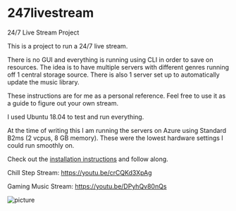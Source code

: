
# 247livestream
24/7 Live Stream Project

This is a project to run a 24/7 live stream.

There is no GUI and everything is running using CLI in order to save on resources. The idea is to have multiple servers with different genres running off 1 central storage source. There is also 1 server set up to automatically update the music library.

These instructions are for me as a personal reference. Feel free to use it as a guide to figure out your own stream.

I used Ubuntu 18.04 to test and run everything.

At the time of writing this I am running the servers on Azure using Standard B2ms (2 vcpus, 8 GB memory). These were the lowest hardware settings I could run smoothly on.

Check out the [installation instructions](https://github.com/dropitlikecross/247livestream/blob/master/instructions.md) and follow along.


Chill Step Stream:
https://youtu.be/crCQKd3XpAg


Gaming Music Stream:
https://youtu.be/DPyhQv80nQs


![picture](https://i.lensdump.com/i/WC6nEH.jpg)
